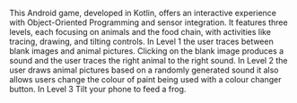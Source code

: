 This Android game, developed in Kotlin, offers an interactive experience with Object-Oriented Programming and sensor integration.
It features three levels, each focusing on animals and the food chain, with activities like tracing, drawing, and tilting controls.
In Level 1 the user traces between blank images and animal pictures. Clicking on the blank image produces a sound and the user traces the right animal to the right sound.
In Level 2 the user draws animal pictures based on a randomly generated sound it also allows users change the colour of paint being used with a colour changer button. 
In Level 3 Tilt your phone to feed a frog.
